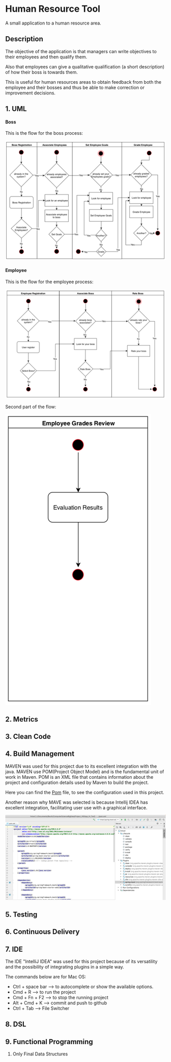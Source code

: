 # Human Resource Tool

A small application to a human resource area.

## Description 

The objective of the application is that managers can write objectives to their employees and then qualify them.

Also that employees can give a qualitative qualification (a short description) of how their boss is towards them.

This is useful for human resources areas to obtain feedback from both the employee and their bosses and thus be able to make correction or improvement decisions.

## 1. UML

#### Boss

This is the flow for the boss process:

![boss_flow](Documents/img/uml1.png)

#### Employee

This is the flow for the employee process:

![employee_flow1](Documents/img/uml2.png)

Second part of the flow:

![employee_flow2](Documents/img/uml3.png)

## 2. Metrics
## 3. Clean Code
## 4. Build Management

MAVEN was used for this project due to its excellent integration with the java. MAVEN use POM(Project Object Model) and is the fundamental unit of work in Maven. POM is an XML file that contains information about the project and configuration details used by Maven to build the project.

Here you can find the [Pom](pom.xml) file, to see the configuration used in this project.

Another reason why MAVE was selected is because Intellij IDEA has excellent integration, facilitating user use with a graphical interface.

![Maven](Documents/img/Maven.png)

## 5. Testing
## 6. Continuous Delivery
## 7. IDE

The IDE "IntelliJ IDEA" was used for this project because of its versatility and the possibility of integrating plugins in a simple way.

The commands below are for Mac OS:

  - Ctrl + space bar --> to autocomplete or show the available options.
  - Cmd + R --> to run the project
  - Cmd + Fn + F2 --> to stop the running project
  - Alt + Cmd + K --> commit and push to github 
  - Ctrl + Tab --> File Switcher

## 8. DSL
## 9. Functional Programming 

1. Only Final Data Structures

